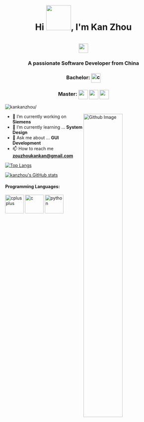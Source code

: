 <h1 align="center">Hi <img src="https://github.com/kankanzhou/pics/blob/main/pics/gastly.gif?raw=true" width="80px">, I'm Kan Zhou</h1>
 <p align="center"><br/>
  
  <a href="https://leetcode.com/u/zhoukan/">
    <img src="https://github.com/kankanzhou/pics/blob/main/pics/lc.png?raw=true" width="30" height="30">
  </a>
</p>

<h3 align="center">A passionate Software Developer from China </h3>
<h3 align="center">Bachelor: <img src=https://github.com/kankanzhou/pics/blob/main/pics/bit.png?raw=true alt=c width="30" height="30" style="vertical-align: middle;"</h3>

<h3 align="center">
    Master: 
    <img src="https://github.com/kankanzhou/pics/blob/main/pics/git.png?raw=true" width="30" height="30" style="vertical-align: middle;">
    <img src="https://github.com/kankanzhou/pics/blob/main/pics/sjtu.png?raw=true" width="30" height="30" style="vertical-align: middle;">
    <img src="https://github.com/kankanzhou/pics/blob/main/pics/neu.png?raw=true" width="30" height="30" style="vertical-align: middle;">
</h3>

<p align="left"> <img src=https://komarev.com/ghpvc/?username=kankanzhou alt=kankanzhou/></p>

<img width="50%" align="right" alt="Github Image" src="https://github.com/kankanzhou/pics/blob/main/pics/Running-Pikachu-GIF.webp?raw=true">


- 🔭 I’m currently working on **Siemens**
- 🌱 I’m currently learning ... **System Design**
- 💬 Ask me about ... **GUI Development**
- 📫 How to reach me **zouzhoukankan@gmail.com**

[![Top Langs](https://github-readme-stats.vercel.app/api/top-langs/?username=kankanzhou&layout=donut)](https://github.com/kankanzhou/github-readme-stats)

[![kanzhou's GitHub stats](https://github-readme-stats.vercel.app/api?username=kankanzhou)](https://github.com/kankanzhou/github-readme-stats)
<h4>Programming Languages: </h4>
<p align="left">
 <img style="margin: auto;" src="https://github.com/kankanzhou/pics/blob/main/pics/cpp.png?raw=true" alt=cplusplus width="60" height="60"/>
 <img style="margin: auto;" src="https://github.com/kankanzhou/pics/blob/main/pics/c.png?raw=true" alt=c width="60" height="60"/>
 <img style="margin: auto;" src="https://github.com/kankanzhou/pics/blob/main/pics/python.png?raw=true" alt=python width="60" height="60"/>
</p>




